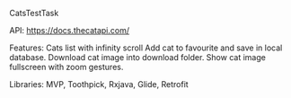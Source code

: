 CatsTestTask

API: https://docs.thecatapi.com/

Features: 
Cats list with infinity scroll 
Add cat to favourite and save in local database. 
Download cat image into download folder. 
Show cat image fullscreen with zoom gestures.

Libraries: MVP, Toothpick, Rxjava, Glide, Retrofit
